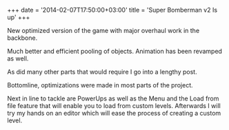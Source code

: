+++
date = '2014-02-07T17:50:00+03:00'
title = 'Super Bomberman v2 Is up'
+++

New optimized version of the game with major overhaul work in the backbone.

Much better and efficient pooling of objects. Animation has been revamped as well.

As did many other parts that would require I go into a lengthy post.

Bottomline, optimizations were made in most parts of the project.

Next in line to tackle are PowerUps as well as the Menu and the Load from file feature that will enable you to load from custom levels. Afterwards I will try my hands on an editor which will ease the process of creating a custom level.